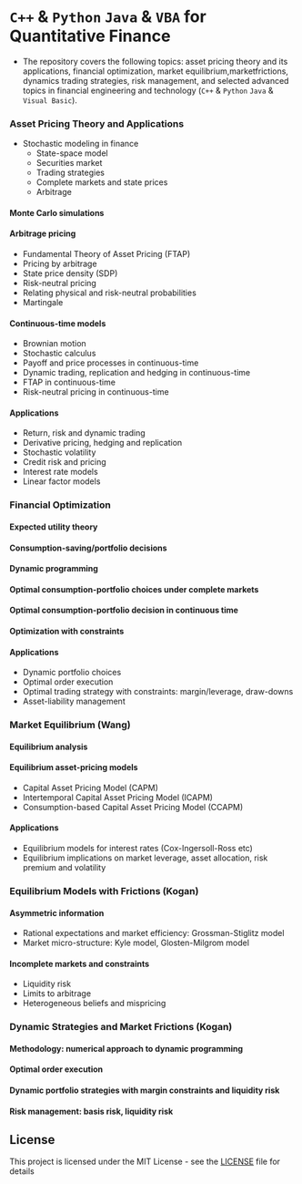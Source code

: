 # `C++` & `Python` `Java` & `VBA` for Quantitative Finance

- The repository covers the following topics: asset pricing theory and its applications, financial optimization, market equilibrium,marketfrictions, dynamics trading strategies, risk management, and selected advanced topics in financial engineering and technology (`C++` & `Python` `Java` & `Visual Basic`).

### Asset Pricing Theory and Applications
-  Stochastic modeling in finance
    - State-space model
    - Securities market
    - Trading strategies
    - Complete markets and state prices
    - Arbitrage

#### Monte Carlo simulations
#### Arbitrage pricing
- Fundamental Theory of Asset Pricing (FTAP)
- Pricing by arbitrage
- State price density (SDP)
- Risk-neutral pricing
- Relating physical and risk-neutral probabilities
- Martingale

#### Continuous-time models
- Brownian motion
- Stochastic calculus
- Payoff and price processes in continuous-time
- Dynamic trading, replication and hedging in continuous-time
- FTAP in continuous-time
- Risk-neutral pricing in continuous-time

#### Applications
- Return, risk and dynamic trading
- Derivative pricing, hedging and replication
- Stochastic volatility
- Credit risk and pricing
- Interest rate models
- Linear factor models

### Financial Optimization
#### Expected utility theory
#### Consumption-saving/portfolio decisions
#### Dynamic programming
#### Optimal consumption-portfolio choices under complete markets
#### Optimal consumption-portfolio decision in continuous time
#### Optimization with constraints
#### Applications
- Dynamic portfolio choices
- Optimal order execution
- Optimal trading strategy with constraints: margin/leverage, draw-downs
- Asset-liability management

### Market Equilibrium (Wang)
#### Equilibrium analysis
#### Equilibrium asset-pricing models
- Capital Asset Pricing Model (CAPM)
- Intertemporal Capital Asset Pricing Model (ICAPM)
- Consumption-based Capital Asset Pricing Model (CCAPM)
#### Applications
- Equilibrium models for interest rates (Cox-Ingersoll-Ross etc)
- Equilibrium implications on market leverage, asset allocation, risk premium and volatility

### Equilibrium Models with Frictions (Kogan)
#### Asymmetric information
- Rational expectations and market efficiency: Grossman-Stiglitz model
- Market micro-structure: Kyle model, Glosten-Milgrom model
#### Incomplete markets and constraints
- Liquidity risk
- Limits to arbitrage
- Heterogeneous beliefs and mispricing

### Dynamic Strategies and Market Frictions (Kogan)
#### Methodology: numerical approach to dynamic programming
#### Optimal order execution
#### Dynamic portfolio strategies with margin constraints and liquidity risk
#### Risk management: basis risk, liquidity risk

## License
This project is licensed under the MIT License - see the [LICENSE](LICENSE) file for details
